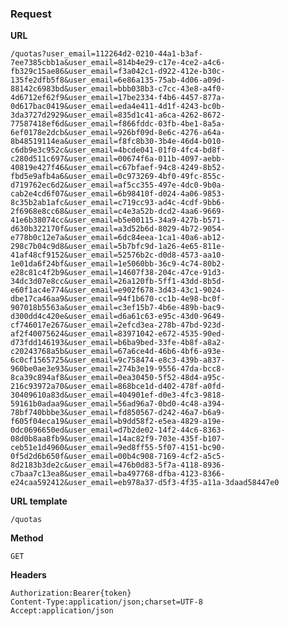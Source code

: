### Request

**URL**

`/quotas?user_email=112264d2-0210-44a1-b3af-7ee7385cbb1a&user_email=814b4e29-c17e-4ce2-a4c6-fb329c15ae86&user_email=f3a042c1-d922-412e-b30c-135fe2dfb5f8&user_email=6e86a135-75ab-4d06-a09d-88142c6983bd&user_email=bbb038b3-c7cc-43e8-a4f0-4d6712ef62f9&user_email=17be2334-f4b6-4457-877a-0d617bac0419&user_email=eda4e411-4d1f-4243-bc0b-3da3727d2929&user_email=835d1c41-a6ca-4262-8672-77587418ef6d&user_email=f866fddc-03fb-4be1-8a5a-6ef0178e2dcb&user_email=926bf09d-8e6c-4276-a64a-8b48519114ea&user_email=f8fc8b30-3b4e-46d4-b010-c6db9e3c952c&user_email=4bcde041-01f0-4fc4-bd8f-c280d511c697&user_email=00674f6a-011b-4097-aebb-40819e427f46&user_email=c67bfaef-94c8-4249-8b52-fbd5e9afb4a6&user_email=0c973269-4bf0-49fc-855c-d719762ec6d2&user_email=af5cc355-497e-4dc0-9b0a-cab2e4cd6f07&user_email=6b98410f-d024-4a06-9853-8c35b2ab1afc&user_email=c719cc93-ad4c-4cdf-9bb6-2f6968e8cc68&user_email=c4e3a52b-dcd2-4aa6-9669-41e6b38074cc&user_email=b5e00115-34a9-427b-b571-d630b322170f&user_email=a3d52b6d-8029-4b72-9054-e778b0c12e7a&user_email=6dc84eea-1ca1-40a6-ab12-298c7b04c9d8&user_email=5b7bfc9d-1a26-4e65-811e-41af48cf9152&user_email=52576b2c-d0d8-4573-aa10-1e01da6f24bf&user_email=1e5060bb-36c9-4c74-80b2-e28c81c4f2b9&user_email=14607f38-204c-47ce-91d3-34dc3d07e8cc&user_email=26a120fb-5ff1-43dd-8b5d-e60f1ac4e774&user_email=e902f678-3d43-43c1-9024-dbe17ca46aa9&user_email=94f1b670-cc1b-4e98-bc0f-907018b5563a&user_email=c3ef15b7-4b6e-489b-bac9-d300dd4c420e&user_email=d6a61c63-e95c-43d0-9649-cf746017e267&user_email=2efcd3ea-278b-47bd-923d-af2f40075624&user_email=83971042-e672-4535-90ed-d73fdd146193&user_email=b6ba9bed-33fe-4b8f-a8a2-c20243768a5b&user_email=67a6ce4d-46b6-4bf6-a93e-6c0cf1565725&user_email=9c758474-e8c3-439b-a837-960be0ae3e93&user_email=274b3e19-9556-47da-bcc8-8ca39c894af8&user_email=0ea30450-5f52-48d4-a95c-216c93972a70&user_email=868bce1d-d402-478f-a0fd-30409610a83d&user_email=404901ef-d0e3-4fc3-9818-59161b0adaa9&user_email=56ad96a7-0bd0-4c48-a394-78bf740bbbe3&user_email=fd850567-d242-46a7-b6a9-f605f04eca19&user_email=b9dd58f2-e5ea-4829-a19e-0dc0696650ed&user_email=d7b2de02-14f2-44c6-8363-08d0b8aa8fb9&user_email=14ac82f9-703e-435f-b107-ceb51e1d4960&user_email=9ed8ff55-5f07-4151-bc90-0f5d2d6b650f&user_email=00b4c908-7169-4cf2-a5c5-8d2183b3de2c&user_email=476b0d83-5f7a-4118-8936-c7baa7c13ea8&user_email=ba497768-dfba-4123-8366-e24caa592412&user_email=eb978a37-d5f3-4f35-a11a-3daad58447e0`

**URL template**

`/quotas`

**Method**

`GET`

**Headers**

`Authorization:Bearer{token}`  
`Content-Type:application/json;charset=UTF-8`  
`Accept:application/json`  
